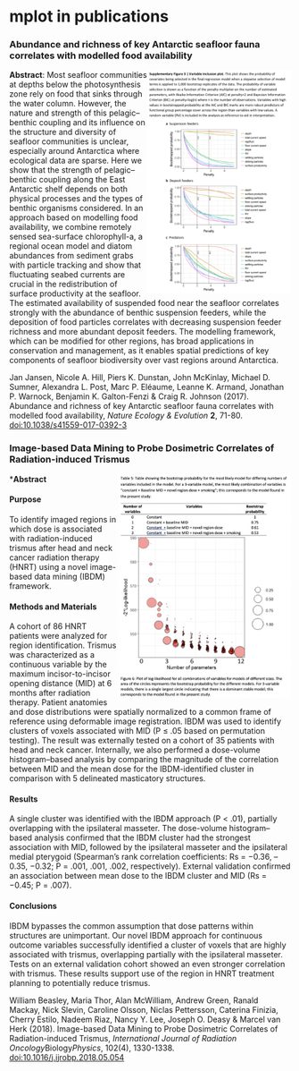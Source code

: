 mplot in publications
================

### Abundance and richness of key Antarctic seafloor fauna correlates with modelled food availability

<img style="float: right; height: 400px" src="images/nature.png">

**Abstract**: Most seafloor communities at depths below the
photosynthesis zone rely on food that sinks through the water column.
However, the nature and strength of this pelagic–benthic coupling and
its influence on the structure and diversity of seafloor communities is
unclear, especially around Antarctica where ecological data are sparse.
Here we show that the strength of pelagic–benthic coupling along the
East Antarctic shelf depends on both physical processes and the types of
benthic organisms considered. In an approach based on modelling food
availability, we combine remotely sensed sea-surface chlorophyll-a, a
regional ocean model and diatom abundances from sediment grabs with
particle tracking and show that fluctuating seabed currents are crucial
in the redistribution of surface productivity at the seafloor. The
estimated availability of suspended food near the seafloor correlates
strongly with the abundance of benthic suspension feeders, while the
deposition of food particles correlates with decreasing suspension
feeder richness and more abundant deposit feeders. The modelling
framework, which can be modified for other regions, has broad
applications in conservation and management, as it enables spatial
predictions of key components of seafloor biodiversity over vast regions
around Antarctica.

Jan Jansen, Nicole A. Hill, Piers K. Dunstan, John McKinlay, Michael D.
Sumner, Alexandra L. Post, Marc P. Eléaume, Leanne K. Armand, Jonathan
P. Warnock, Benjamin K. Galton-Fenzi & Craig R. Johnson (2017).
Abundance and richness of key Antarctic seafloor fauna correlates with
modelled food availability, *Nature Ecology & Evolution* **2**, 71-80.
[doi:10.1038/s41559-017-0392-3](http://dx.doi.org/10.1038/s41559-017-0392-3)

### Image-based Data Mining to Probe Dosimetric Correlates of Radiation-induced Trismus

<img style="float: right; height: 400px" src="images/oncology.png">

\***Abstract**

#### Purpose

To identify imaged regions in which dose is associated with
radiation-induced trismus after head and neck cancer radiation therapy
(HNRT) using a novel image-based data mining (IBDM) framework.

#### Methods and Materials

A cohort of 86 HNRT patients were analyzed for region identification.
Trismus was characterized as a continuous variable by the maximum
incisor-to-incisor opening distance (MID) at 6 months after radiation
therapy. Patient anatomies and dose distributions were spatially
normalized to a common frame of reference using deformable image
registration. IBDM was used to identify clusters of voxels associated
with MID (P ≤ .05 based on permutation testing). The result was
externally tested on a cohort of 35 patients with head and neck cancer.
Internally, we also performed a dose-volume histogram–based analysis by
comparing the magnitude of the correlation between MID and the mean dose
for the IBDM-identified cluster in comparison with 5 delineated
masticatory structures.

#### Results

A single cluster was identified with the IBDM approach (P \< .01),
partially overlapping with the ipsilateral masseter. The dose-volume
histogram–based analysis confirmed that the IBDM cluster had the
strongest association with MID, followed by the ipsilateral masseter and
the ipsilateral medial pterygoid (Spearman’s rank correlation
coefficients: Rs = −0.36, –0.35, −0.32; P = .001, .001, .002,
respectively). External validation confirmed an association between mean
dose to the IBDM cluster and MID (Rs = −0.45; P = .007).

#### Conclusions

IBDM bypasses the common assumption that dose patterns within structures
are unimportant. Our novel IBDM approach for continuous outcome
variables successfully identified a cluster of voxels that are highly
associated with trismus, overlapping partially with the ipsilateral
masseter. Tests on an external validation cohort showed an even stronger
correlation with trismus. These results support use of the region in
HNRT treatment planning to potentially reduce trismus.

William Beasley, Maria Thor, Alan McWilliam, Andrew Green, Ranald
Mackay, Nick Slevin, Caroline Olsson, Niclas Pettersson, Caterina
Finizia, Cherry Estilo, Nadeem Riaz, Nancy Y. Lee, Joseph O. Deasy &
Marcel van Herk (2018). Image-based Data Mining to Probe Dosimetric
Correlates of Radiation-induced Trismus, *International Journal of
Radiation Oncology*Biology*Physics*, 102(4), 1330-1338.
[doi:10.1016/j.ijrobp.2018.05.054](https://doi.org/10.1016/j.ijrobp.2018.05.054)
